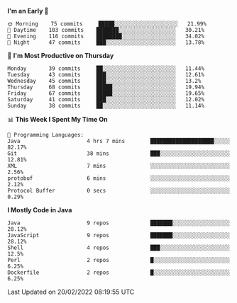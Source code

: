 <!--START_SECTION:waka-->
**I'm an Early 🐤** 

```text
🌞 Morning    75 commits     █████░░░░░░░░░░░░░░░░░░░░   21.99% 
🌆 Daytime    103 commits    ███████░░░░░░░░░░░░░░░░░░   30.21% 
🌃 Evening    116 commits    ████████░░░░░░░░░░░░░░░░░   34.02% 
🌙 Night      47 commits     ███░░░░░░░░░░░░░░░░░░░░░░   13.78%

```
📅 **I'm Most Productive on Thursday** 

```text
Monday       39 commits     ██░░░░░░░░░░░░░░░░░░░░░░░   11.44% 
Tuesday      43 commits     ███░░░░░░░░░░░░░░░░░░░░░░   12.61% 
Wednesday    45 commits     ███░░░░░░░░░░░░░░░░░░░░░░   13.2% 
Thursday     68 commits     █████░░░░░░░░░░░░░░░░░░░░   19.94% 
Friday       67 commits     █████░░░░░░░░░░░░░░░░░░░░   19.65% 
Saturday     41 commits     ███░░░░░░░░░░░░░░░░░░░░░░   12.02% 
Sunday       38 commits     ██░░░░░░░░░░░░░░░░░░░░░░░   11.14%

```


📊 **This Week I Spent My Time On** 

```text
💬 Programming Languages: 
Java                     4 hrs 7 mins        ████████████████████░░░░░   82.17% 
Git                      38 mins             ███░░░░░░░░░░░░░░░░░░░░░░   12.81% 
XML                      7 mins              ░░░░░░░░░░░░░░░░░░░░░░░░░   2.56% 
protobuf                 6 mins              ░░░░░░░░░░░░░░░░░░░░░░░░░   2.12% 
Protocol Buffer          0 secs              ░░░░░░░░░░░░░░░░░░░░░░░░░   0.29%

```

**I Mostly Code in Java** 

```text
Java                     9 repos             ███████░░░░░░░░░░░░░░░░░░   28.12% 
JavaScript               9 repos             ███████░░░░░░░░░░░░░░░░░░   28.12% 
Shell                    4 repos             ███░░░░░░░░░░░░░░░░░░░░░░   12.5% 
Perl                     2 repos             █░░░░░░░░░░░░░░░░░░░░░░░░   6.25% 
Dockerfile               2 repos             █░░░░░░░░░░░░░░░░░░░░░░░░   6.25%

```



 Last Updated on 20/02/2022 08:19:55 UTC
<!--END_SECTION:waka-->
